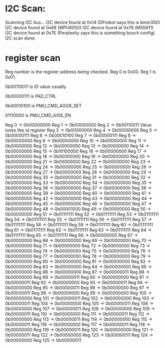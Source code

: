 # I2C Scan:
Scanning I2C bus...
I2C device found at 0x14 (DFrobot says this is bmm350)
I2C device found at 0x68 (MPU6050)
I2C device found at 0x76 (MS5611)
I2C device found at 0x7E (Perplexity says this is something bosch config)
I2C scan done.


# register scan

Reg number is the register address being checked. Reg 0 is 0x00. Reg 1 is 0x01.

0b00110011 is ID value usually

0b00000111 is PAD_CTRL

0b00010100 is PMU_CMD_AGGR_SET

01110000 is PMU_CMD_AXIS_EN


Reg 0 -> 0b00000000
Reg 1 -> 0b00000000
Reg 2 -> 0b00110011 Value looks like id register
Reg 3 -> 0b00000000
Reg 4 -> 0b00000000
Reg 5 -> 0b00000111
Reg 6 -> 0b00010100
Reg 7 -> 0b00000111
Reg 8 -> 0b00000000
Reg 9 -> 0b00000000
Reg 10 -> 0b00000000
Reg 11 -> 0b00000000
Reg 12 -> 0b00000000
Reg 13 -> 0b00000000
Reg 14 -> 0b00000000
Reg 15 -> 0b10100000
Reg 16 -> 0b00000000
Reg 17 -> 0b00000000
Reg 18 -> 0b00000000
Reg 19 -> 0b00000000
Reg 20 -> 0b00000000
Reg 21 -> 0b00000000
Reg 22 -> 0b00000000
Reg 23 -> 0b00000000
Reg 24 -> 0b00000000
Reg 25 -> 0b00000000
Reg 26 -> 0b00000000
Reg 27 -> 0b00000000
Reg 28 -> 0b00000000
Reg 29 -> 0b00000000
Reg 30 -> 0b00000000
Reg 31 -> 0b00000000
Reg 32 -> 0b00000000
Reg 33 -> 0b00000000
Reg 34 -> 0b00000000
Reg 35 -> 0b00000000
Reg 36 -> 0b00000000
Reg 37 -> 0b00000000
Reg 38 -> 0b00000000
Reg 39 -> 0b00000000
Reg 40 -> 0b00000000
Reg 41 -> 0b00000000
Reg 42 -> 0b00000000
Reg 43 -> 0b00000000
Reg 44 -> 0b00000000
Reg 45 -> 0b00000000
Reg 46 -> 0b00000000
Reg 47 -> 0b00000000
Reg 48 -> 0b00001000
Reg 49 -> 0b00000000
Reg 50 -> 0b00000000
Reg 51 -> 0b01111111
Reg 52 -> 0b01111111
Reg 53 -> 0b01111111
Reg 54 -> 0b01111111
Reg 55 -> 0b01111111
Reg 56 -> 0b01111111
Reg 57 -> 0b01111111
Reg 58 -> 0b01111111
Reg 59 -> 0b01111111
Reg 60 -> 0b01111111
Reg 61 -> 0b01111111
Reg 62 -> 0b01111111
Reg 63 -> 0b01111111
Reg 64 -> 0b01111111
Reg 65 -> 0b01111111
Reg 66 -> 0b00000000
Reg 67 -> 0b00000000
Reg 68 -> 0b00000000
Reg 69 -> 0b00000000
Reg 70 -> 0b00000000
Reg 71 -> 0b00000000
Reg 72 -> 0b00000000
Reg 73 -> 0b00000000
Reg 74 -> 0b00000000
Reg 75 -> 0b00000000
Reg 76 -> 0b00000000
Reg 77 -> 0b00000000
Reg 78 -> 0b00000000
Reg 79 -> 0b00000000
Reg 80 -> 0b00000000
Reg 81 -> 0b00000000
Reg 82 -> 0b00000000
Reg 83 -> 0b00000000
Reg 84 -> 0b00000000
Reg 85 -> 0b00000000
Reg 86 -> 0b00000000
Reg 87 -> 0b00000011
Reg 88 -> 0b00000000
Reg 89 -> 0b00000011
Reg 90 -> 0b00000000
Reg 91 -> 0b00000011
Reg 92 -> 0b00000000
Reg 93 -> 0b00000011
Reg 94 -> 0b00000000
Reg 95 -> 0b00000011
Reg 96 -> 0b00000000
Reg 97 -> 0b00000011
Reg 98 -> 0b00000000
Reg 99 -> 0b00000000
Reg 100 -> 0b00000000
Reg 101 -> 0b00000011
Reg 102 -> 0b00000000
Reg 103 -> 0b00000011
Reg 104 -> 0b00000000
Reg 105 -> 0b00000011
Reg 106 -> 0b00000000
Reg 107 -> 0b00000011
Reg 108 -> 0b00000000
Reg 109 -> 0b00000011
Reg 110 -> 0b00000000
Reg 111 -> 0b00000011
Reg 112 -> 0b00000000
Reg 113 -> 0b00000011
Reg 114 -> 0b00000000
Reg 115 -> 0b00000011
Reg 116 -> 0b00000000
Reg 117 -> 0b00000011
Reg 118 -> 0b00000000
Reg 119 -> 0b00000011
Reg 120 -> 0b00000000
Reg 121 -> 0b00000011
Reg 122 -> 0b00000000
Reg 123 -> 0b00000011
Reg 124 -> 0b00000000
Reg 125 -> 0b00000011